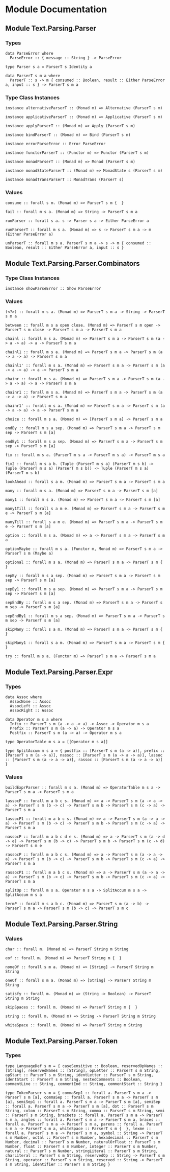 # Module Documentation

## Module Text.Parsing.Parser

### Types

    data ParseError where
      ParseError :: { message :: String } -> ParseError

    type Parser s a = ParserT s Identity a

    data ParserT s m a where
      ParserT :: s -> m { consumed :: Boolean, result :: Either ParseError a, input :: s } -> ParserT s m a


### Type Class Instances

    instance alternativeParserT :: (Monad m) => Alternative (ParserT s m)

    instance applicativeParserT :: (Monad m) => Applicative (ParserT s m)

    instance applyParserT :: (Monad m) => Apply (ParserT s m)

    instance bindParserT :: (Monad m) => Bind (ParserT s m)

    instance errorParseError :: Error ParseError

    instance functorParserT :: (Functor m) => Functor (ParserT s m)

    instance monadParserT :: (Monad m) => Monad (ParserT s m)

    instance monadStateParserT :: (Monad m) => MonadState s (ParserT s m)

    instance monadTransParserT :: MonadTrans (ParserT s)


### Values

    consume :: forall s m. (Monad m) => ParserT s m {  }

    fail :: forall m s a. (Monad m) => String -> ParserT s m a

    runParser :: forall s a. s -> Parser s a -> Either ParseError a

    runParserT :: forall m s a. (Monad m) => s -> ParserT s m a -> m (Either ParseError a)

    unParserT :: forall m s a. ParserT s m a -> s -> m { consumed :: Boolean, result :: Either ParseError a, input :: s }


## Module Text.Parsing.Parser.Combinators

### Type Class Instances

    instance showParseError :: Show ParseError


### Values

    (<?>) :: forall m s a. (Monad m) => ParserT s m a -> String -> ParserT s m a

    between :: forall m s a open close. (Monad m) => ParserT s m open -> ParserT s m close -> ParserT s m a -> ParserT s m a

    chainl :: forall m s a. (Monad m) => ParserT s m a -> ParserT s m (a -> a -> a) -> a -> ParserT s m a

    chainl1 :: forall m s a. (Monad m) => ParserT s m a -> ParserT s m (a -> a -> a) -> ParserT s m a

    chainl1' :: forall m s a. (Monad m) => ParserT s m a -> ParserT s m (a -> a -> a) -> a -> ParserT s m a

    chainr :: forall m s a. (Monad m) => ParserT s m a -> ParserT s m (a -> a -> a) -> a -> ParserT s m a

    chainr1 :: forall m s a. (Monad m) => ParserT s m a -> ParserT s m (a -> a -> a) -> ParserT s m a

    chainr1' :: forall m s a. (Monad m) => ParserT s m a -> ParserT s m (a -> a -> a) -> a -> ParserT s m a

    choice :: forall m s a. (Monad m) => [ParserT s m a] -> ParserT s m a

    endBy :: forall m s a sep. (Monad m) => ParserT s m a -> ParserT s m sep -> ParserT s m [a]

    endBy1 :: forall m s a sep. (Monad m) => ParserT s m a -> ParserT s m sep -> ParserT s m [a]

    fix :: forall m s a. (ParserT m s a -> ParserT m s a) -> ParserT m s a

    fix2 :: forall m s a b. (Tuple (ParserT m s a) (ParserT m s b) -> Tuple (ParserT m s a) (ParserT m s b)) -> Tuple (ParserT m s a) (ParserT m s b)

    lookAhead :: forall s a m. (Monad m) => ParserT s m a -> ParserT s m a

    many :: forall m s a. (Monad m) => ParserT s m a -> ParserT s m [a]

    many1 :: forall m s a. (Monad m) => ParserT s m a -> ParserT s m [a]

    many1Till :: forall s a m e. (Monad m) => ParserT s m a -> ParserT s m e -> ParserT s m [a]

    manyTill :: forall s a m e. (Monad m) => ParserT s m a -> ParserT s m e -> ParserT s m [a]

    option :: forall m s a. (Monad m) => a -> ParserT s m a -> ParserT s m a

    optionMaybe :: forall m s a. (Functor m, Monad m) => ParserT s m a -> ParserT s m (Maybe a)

    optional :: forall m s a. (Monad m) => ParserT s m a -> ParserT s m {  }

    sepBy :: forall m s a sep. (Monad m) => ParserT s m a -> ParserT s m sep -> ParserT s m [a]

    sepBy1 :: forall m s a sep. (Monad m) => ParserT s m a -> ParserT s m sep -> ParserT s m [a]

    sepEndBy :: forall m s a sep. (Monad m) => ParserT s m a -> ParserT s m sep -> ParserT s m [a]

    sepEndBy1 :: forall m s a sep. (Monad m) => ParserT s m a -> ParserT s m sep -> ParserT s m [a]

    skipMany :: forall s a m. (Monad m) => ParserT s m a -> ParserT s m {  }

    skipMany1 :: forall s a m. (Monad m) => ParserT s m a -> ParserT s m {  }

    try :: forall m s a. (Functor m) => ParserT s m a -> ParserT s m a


## Module Text.Parsing.Parser.Expr

### Types

    data Assoc where
      AssocNone :: Assoc
      AssocLeft :: Assoc
      AssocRight :: Assoc

    data Operator m s a where
      Infix :: ParserT s m (a -> a -> a) -> Assoc -> Operator m s a
      Prefix :: ParserT s m (a -> a) -> Operator m s a
      Postfix :: ParserT s m (a -> a) -> Operator m s a

    type OperatorTable m s a = [[Operator m s a]]

    type SplitAccum m s a = { postfix :: [ParserT s m (a -> a)], prefix :: [ParserT s m (a -> a)], nassoc :: [ParserT s m (a -> a -> a)], lassoc :: [ParserT s m (a -> a -> a)], rassoc :: [ParserT s m (a -> a -> a)] }


### Values

    buildExprParser :: forall m s a. (Monad m) => OperatorTable m s a -> ParserT s m a -> ParserT s m a

    lassocP :: forall m a b c s. (Monad m) => a -> ParserT s m (a -> a -> a) -> ParserT s m (b -> c) -> ParserT s m b -> ParserT s m (c -> a) -> ParserT s m a

    lassocP1 :: forall m a b c s. (Monad m) => a -> ParserT s m (a -> a -> a) -> ParserT s m (b -> c) -> ParserT s m b -> ParserT s m (c -> a) -> ParserT s m a

    nassocP :: forall m a b c d e s. (Monad m) => a -> ParserT s m (a -> d -> e) -> ParserT s m (b -> c) -> ParserT s m b -> ParserT s m (c -> d) -> ParserT s m e

    rassocP :: forall m a b c s. (Monad m) => a -> ParserT s m (a -> a -> a) -> ParserT s m (b -> c) -> ParserT s m b -> ParserT s m (c -> a) -> ParserT s m a

    rassocP1 :: forall m a b c s. (Monad m) => a -> ParserT s m (a -> a -> a) -> ParserT s m (b -> c) -> ParserT s m b -> ParserT s m (c -> a) -> ParserT s m a

    splitOp :: forall m s a. Operator m s a -> SplitAccum m s a -> SplitAccum m s a

    termP :: forall m s a b c. (Monad m) => ParserT s m (a -> b) -> ParserT s m a -> ParserT s m (b -> c) -> ParserT s m c


## Module Text.Parsing.Parser.String

### Values

    char :: forall m. (Monad m) => ParserT String m String

    eof :: forall m. (Monad m) => ParserT String m {  }

    noneOf :: forall s m a. (Monad m) => [String] -> ParserT String m String

    oneOf :: forall s m a. (Monad m) => [String] -> ParserT String m String

    satisfy :: forall m. (Monad m) => (String -> Boolean) -> ParserT String m String

    skipSpaces :: forall m. (Monad m) => ParserT String m {  }

    string :: forall m. (Monad m) => String -> ParserT String m String

    whiteSpace :: forall m. (Monad m) => ParserT String m String


## Module Text.Parsing.Parser.Token

### Types

    type LanguageDef s m = { caseSensitive :: Boolean, reservedOpNames :: [String], reservedNames :: [String], opLetter :: ParserT s m String, opStart :: ParserT s m String, identLetter :: ParserT s m String, identStart :: ParserT s m String, nestedComments :: Boolean, commentLine :: String, commentEnd :: String, commentStart :: String }

    type TokenParser s m = { commaSep1 :: forall a. ParserT s m a -> ParserT s m [a], commaSep :: forall a. ParserT s m a -> ParserT s m [a], semiSep1 :: forall a. ParserT s m a -> ParserT s m [a], semiSep :: forall a. ParserT s m a -> ParserT s m [a], dot :: ParserT s m String, colon :: ParserT s m String, comma :: ParserT s m String, semi :: ParserT s m String, brackets :: forall a. ParserT s m a -> ParserT s m a, angles :: forall a. ParserT s m a -> ParserT s m a, braces :: forall a. ParserT s m a -> ParserT s m a, parens :: forall a. ParserT s m a -> ParserT s m a, whiteSpace :: ParserT s m {  }, lexme :: forall a. ParserT s m a -> ParserT s m a, symbol :: String -> ParserT s m Number, octal :: ParserT s m Number, hexadecimal :: ParserT s m Number, decimal :: ParserT s m Number, naturalOrFloat :: ParserT s m Number, float :: ParserT s m Number, integer :: ParserT s m Number, natural :: ParserT s m Number, stringLiteral :: ParserT s m String, charLiteral :: ParserT s m String, reservedOp :: String -> ParserT s m String, operator :: ParserT s m String, reserved :: String -> ParserT s m String, identifier :: ParserT s m String }